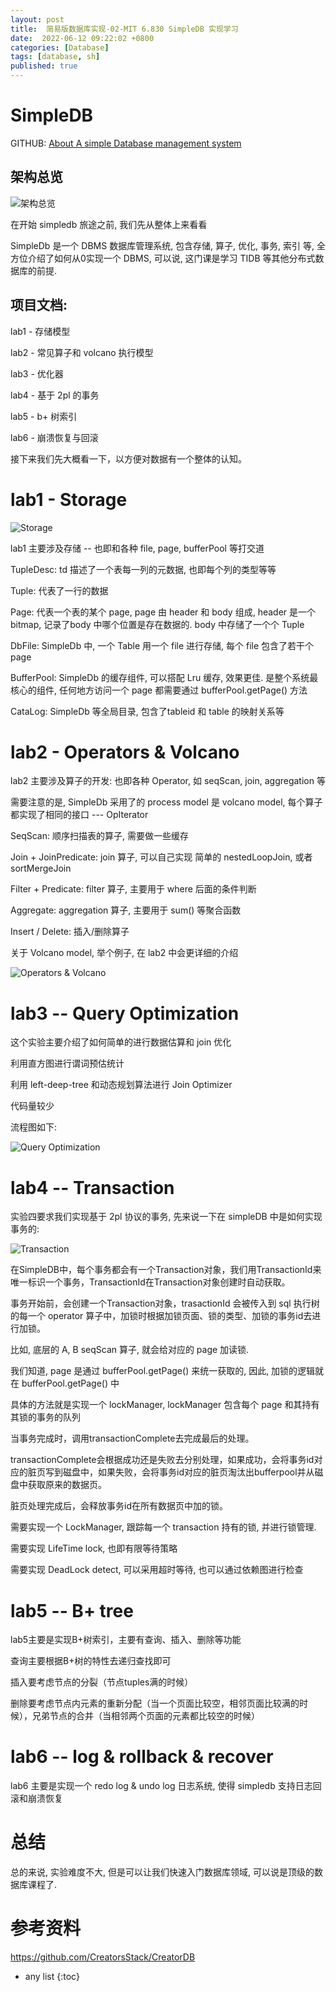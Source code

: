 ```yaml
---
layout: post
title:  简易版数据库实现-02-MIT 6.830 SimpleDB 实现学习
date:  2022-06-12 09:22:02 +0800
categories: [Database]
tags: [database, sh]
published: true
---
```


# SimpleDB

GITHUB: [About A simple Database management system](https://github.com/CreatorsStack/CreatorDB)

## 架构总览

![架构总览](https://camo.githubusercontent.com/30926e76dbbbecb30c0c43f6e06b34a3bc29dd7c6de6e90e813d60aa08295d98/68747470733a2f2f67697465652e636f6d2f7a697375752f6d79706963747572652f7261772f6d61737465722f32303230303130333138303031323138392e706e67)

在开始 simpledb 旅途之前, 我们先从整体上来看看

SimpleDb 是一个 DBMS 数据库管理系统, 包含存储, 算子, 优化, 事务, 索引 等, 全方位介绍了如何从0实现一个 DBMS, 可以说, 这门课是学习 TIDB 等其他分布式数据库的前提.

## 项目文档:

lab1 - 存储模型

lab2 - 常见算子和 volcano 执行模型

lab3 - 优化器

lab4 - 基于 2pl 的事务

lab5 - b+ 树索引

lab6 - 崩溃恢复与回滚

接下来我们先大概看一下，以方便对数据有一个整体的认知。

# lab1 - Storage

![Storage](https://camo.githubusercontent.com/79c0b2c1661180bc3ce37fe0f2a44450e4118d55f0f4c126b38fad344c444650/68747470733a2f2f67697465652e636f6d2f7a697375752f6d79706963747572652f7261772f6d61737465722f35393764623635653935663330333166336564333966383338316437626362662e706e67)

lab1 主要涉及存储 -- 也即和各种 file, page, bufferPool 等打交道

TupleDesc: td 描述了一个表每一列的元数据, 也即每个列的类型等等

Tuple: 代表了一行的数据

Page: 代表一个表的某个 page, page 由 header 和 body 组成, header 是一个 bitmap, 记录了body 中哪个位置是存在数据的. body 中存储了一个个 Tuple

DbFile: SimpleDb 中, 一个 Table 用一个 file 进行存储, 每个 file 包含了若干个 page

BufferPool: SimpleDb 的缓存组件, 可以搭配 Lru 缓存, 效果更佳. 是整个系统最核心的组件, 任何地方访问一个 page 都需要通过 bufferPool.getPage() 方法

CataLog: SimpleDb 等全局目录, 包含了tableid 和 table 的映射关系等

# lab2 - Operators & Volcano

lab2 主要涉及算子的开发: 也即各种 Operator, 如 seqScan, join, aggregation 等

需要注意的是, SimpleDb 采用了的 process model 是 volcano model, 每个算子都实现了相同的接口 --- OpIterator

SeqScan: 顺序扫描表的算子, 需要做一些缓存

Join + JoinPredicate: join 算子, 可以自己实现 简单的 nestedLoopJoin, 或者 sortMergeJoin

Filter + Predicate: filter 算子, 主要用于 where 后面的条件判断

Aggregate: aggregation 算子, 主要用于 sum() 等聚合函数

Insert / Delete: 插入/删除算子

关于 Volcano model, 举个例子, 在 lab2 中会更详细的介绍

![Operators & Volcano](https://camo.githubusercontent.com/bf00339e4b788b3bbd6ff2f8019313372cc9443954584a2d46aff46bc87b4041/68747470733a2f2f67697465652e636f6d2f7a697375752f6d79706963747572652f7261772f6d61737465722f323238323335372d32303231303232383230303031303432392d313436323238383535362e706e67)

# lab3 -- Query Optimization

这个实验主要介绍了如何简单的进行数据估算和 join 优化

利用直方图进行谓词预估统计

利用 left-deep-tree 和动态规划算法进行 Join Optimizer

代码量较少

流程图如下:

![Query Optimization](https://camo.githubusercontent.com/0daf7bec051738bfba6ce7f585a2027fbc9f535cbb430d212e257fc51dfe2c52/68747470733a2f2f696d672d626c6f672e6373646e696d672e636e2f32303139313232303232343032363434372e706e673f782d6f73732d70726f636573733d696d6167652f77617465726d61726b2c747970655f5a6d46755a33706f5a57356e6147567064476b2c736861646f775f31302c746578745f6148523063484d364c7939696247396e4c6d4e7a5a473475626d56304c326871647a45354f5459324e673d3d2c73697a655f31362c636f6c6f725f4646464646462c745f3730)

# lab4 -- Transaction

实验四要求我们实现基于 2pl 协议的事务, 先来说一下在 simpleDB 中是如何实现事务的:

![Transaction](https://camo.githubusercontent.com/c0480e7ec04df9aae06a060b4bc1e24d59c018ea354b26418258014c7c7ac882/68747470733a2f2f67697465652e636f6d2f7a697375752f6d79706963747572652f7261772f6d61737465722f696d6167652d32303231313231333136333234333834392e706e67)


在SimpleDB中，每个事务都会有一个Transaction对象，我们用TransactionId来唯一标识一个事务，TransactionId在Transaction对象创建时自动获取。

事务开始前，会创建一个Transaction对象，trasactionId 会被传入到 sql 执行树的每一个 operator 算子中，加锁时根据加锁页面、锁的类型、加锁的事务id去进行加锁。

比如, 底层的 A, B seqScan 算子, 就会给对应的 page 加读锁.

我们知道, page 是通过 bufferPool.getPage() 来统一获取的, 因此, 加锁的逻辑就在 bufferPool.getPage() 中

具体的方法就是实现一个 lockManager, lockManager 包含每个 page 和其持有其锁的事务的队列

当事务完成时，调用transactionComplete去完成最后的处理。

transactionComplete会根据成功还是失败去分别处理，如果成功，会将事务id对应的脏页写到磁盘中，如果失败，会将事务id对应的脏页淘汰出bufferpool并从磁盘中获取原来的数据页。

脏页处理完成后，会释放事务id在所有数据页中加的锁。

需要实现一个 LockManager, 跟踪每一个 transaction 持有的锁, 并进行锁管理.

需要实现 LifeTime lock, 也即有限等待策略

需要实现 DeadLock detect, 可以采用超时等待, 也可以通过依赖图进行检查

# lab5 -- B+ tree

lab5主要是实现B+树索引，主要有查询、插入、删除等功能

查询主要根据B+树的特性去递归查找即可

插入要考虑节点的分裂（节点tuples满的时候）

删除要考虑节点内元素的重新分配（当一个页面比较空，相邻页面比较满的时候），兄弟节点的合并（当相邻两个页面的元素都比较空的时候）

# lab6 -- log & rollback & recover

lab6 主要是实现一个 redo log & undo log 日志系统, 使得 simpledb 支持日志回滚和崩溃恢复

# 总结

总的来说, 实验难度不大, 但是可以让我们快速入门数据库领域, 可以说是顶级的数据库课程了.

# 参考资料

https://github.com/CreatorsStack/CreatorDB

* any list
{:toc}
